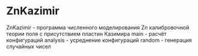 # ZnKazimir
ZnKazimir - программа численного моделирования Zn калибровочной теории поля с присутствием пластин Казимира
main - расчёт конфигураций
analysis - усреднение конфигураций
random - генерация случайных чисел
